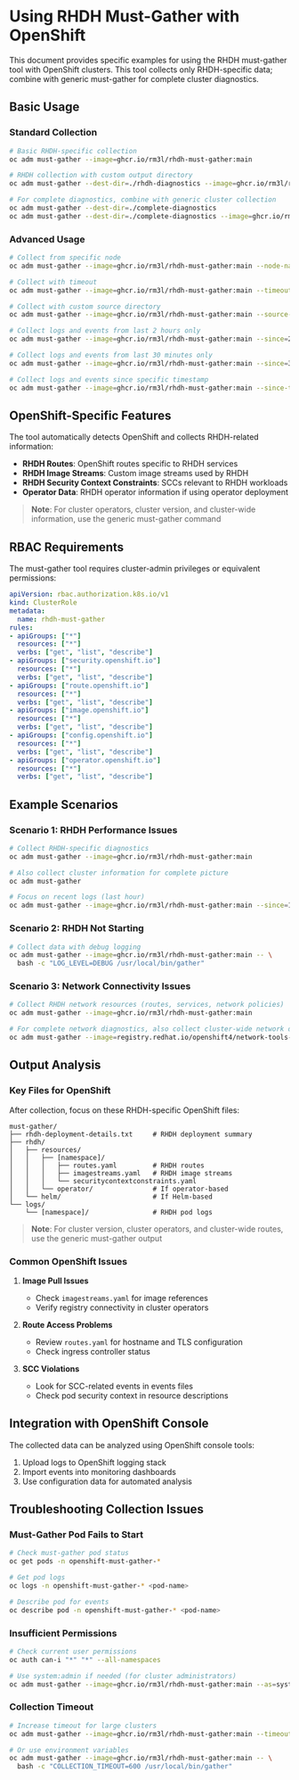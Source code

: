 # Using RHDH Must-Gather with OpenShift

This document provides specific examples for using the RHDH must-gather tool with OpenShift clusters. This tool collects only RHDH-specific data; combine with generic must-gather for complete cluster diagnostics.

## Basic Usage

### Standard Collection

```bash
# Basic RHDH-specific collection
oc adm must-gather --image=ghcr.io/rm3l/rhdh-must-gather:main

# RHDH collection with custom output directory
oc adm must-gather --dest-dir=./rhdh-diagnostics --image=ghcr.io/rm3l/rhdh-must-gather:main

# For complete diagnostics, combine with generic cluster collection
oc adm must-gather --dest-dir=./complete-diagnostics
oc adm must-gather --dest-dir=./complete-diagnostics --image=ghcr.io/rm3l/rhdh-must-gather:main
```

### Advanced Usage

```bash
# Collect from specific node
oc adm must-gather --image=ghcr.io/rm3l/rhdh-must-gather:main --node-name=worker-1

# Collect with timeout
oc adm must-gather --image=ghcr.io/rm3l/rhdh-must-gather:main --timeout=10m

# Collect with custom source directory
oc adm must-gather --image=ghcr.io/rm3l/rhdh-must-gather:main --source-dir=/tmp/rhdh-data

# Collect logs and events from last 2 hours only
oc adm must-gather --image=ghcr.io/rm3l/rhdh-must-gather:main --since=2h

# Collect logs and events from last 30 minutes only
oc adm must-gather --image=ghcr.io/rm3l/rhdh-must-gather:main --since=30m

# Collect logs and events since specific timestamp
oc adm must-gather --image=ghcr.io/rm3l/rhdh-must-gather:main --since-time=2025-08-21T20:00:00Z
```

## OpenShift-Specific Features

The tool automatically detects OpenShift and collects RHDH-related information:

- **RHDH Routes**: OpenShift routes specific to RHDH services
- **RHDH Image Streams**: Custom image streams used by RHDH
- **RHDH Security Context Constraints**: SCCs relevant to RHDH workloads
- **Operator Data**: RHDH operator information if using operator deployment

> **Note**: For cluster operators, cluster version, and cluster-wide information, use the generic must-gather command

## RBAC Requirements

The must-gather tool requires cluster-admin privileges or equivalent permissions:

```yaml
apiVersion: rbac.authorization.k8s.io/v1
kind: ClusterRole
metadata:
  name: rhdh-must-gather
rules:
- apiGroups: ["*"]
  resources: ["*"]
  verbs: ["get", "list", "describe"]
- apiGroups: ["security.openshift.io"]
  resources: ["*"]
  verbs: ["get", "list", "describe"]
- apiGroups: ["route.openshift.io"]
  resources: ["*"]
  verbs: ["get", "list", "describe"]
- apiGroups: ["image.openshift.io"]
  resources: ["*"]
  verbs: ["get", "list", "describe"]
- apiGroups: ["config.openshift.io"]
  resources: ["*"]
  verbs: ["get", "list", "describe"]
- apiGroups: ["operator.openshift.io"]
  resources: ["*"]
  verbs: ["get", "list", "describe"]
```

## Example Scenarios

### Scenario 1: RHDH Performance Issues

```bash
# Collect RHDH-specific diagnostics
oc adm must-gather --image=ghcr.io/rm3l/rhdh-must-gather:main

# Also collect cluster information for complete picture
oc adm must-gather

# Focus on recent logs (last hour)
oc adm must-gather --image=ghcr.io/rm3l/rhdh-must-gather:main --since=1h
```

### Scenario 2: RHDH Not Starting

```bash
# Collect data with debug logging
oc adm must-gather --image=ghcr.io/rm3l/rhdh-must-gather:main -- \
  bash -c "LOG_LEVEL=DEBUG /usr/local/bin/gather"
```

### Scenario 3: Network Connectivity Issues

```bash
# Collect RHDH network resources (routes, services, network policies)
oc adm must-gather --image=ghcr.io/rm3l/rhdh-must-gather:main

# For complete network diagnostics, also collect cluster-wide network data
oc adm must-gather --image=registry.redhat.io/openshift4/network-tools-rhel8:main
```

## Output Analysis

### Key Files for OpenShift

After collection, focus on these RHDH-specific OpenShift files:

```
must-gather/
├── rhdh-deployment-details.txt     # RHDH deployment summary
├── rhdh/
│   ├── resources/
│   │   ├── [namespace]/
│   │   │   ├── routes.yaml         # RHDH routes
│   │   │   ├── imagestreams.yaml   # RHDH image streams
│   │   │   └── securitycontextconstraints.yaml
│   │   └── operator/               # If operator-based
│   └── helm/                       # If Helm-based
└── logs/
    └── [namespace]/                # RHDH pod logs
```

> **Note**: For cluster version, cluster operators, and cluster-wide routes, use the generic must-gather output

### Common OpenShift Issues

1. **Image Pull Issues**
   - Check `imagestreams.yaml` for image references
   - Verify registry connectivity in cluster operators

2. **Route Access Problems**
   - Review `routes.yaml` for hostname and TLS configuration
   - Check ingress controller status

3. **SCC Violations**
   - Look for SCC-related events in events files
   - Check pod security context in resource descriptions

## Integration with OpenShift Console

The collected data can be analyzed using OpenShift console tools:

1. Upload logs to OpenShift logging stack
2. Import events into monitoring dashboards
3. Use configuration data for automated analysis

## Troubleshooting Collection Issues

### Must-Gather Pod Fails to Start

```bash
# Check must-gather pod status
oc get pods -n openshift-must-gather-*

# Get pod logs
oc logs -n openshift-must-gather-* <pod-name>

# Describe pod for events
oc describe pod -n openshift-must-gather-* <pod-name>
```

### Insufficient Permissions

```bash
# Check current user permissions
oc auth can-i "*" "*" --all-namespaces

# Use system:admin if needed (for cluster administrators)
oc adm must-gather --image=ghcr.io/rm3l/rhdh-must-gather:main --as=system:admin
```

### Collection Timeout

```bash
# Increase timeout for large clusters
oc adm must-gather --image=ghcr.io/rm3l/rhdh-must-gather:main --timeout=20m

# Or use environment variables
oc adm must-gather --image=ghcr.io/rm3l/rhdh-must-gather:main -- \
  bash -c "COLLECTION_TIMEOUT=600 /usr/local/bin/gather"
```
